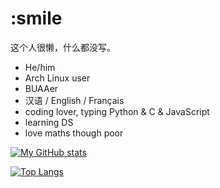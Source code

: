 # :smile

这个人很懒，什么都没写。

+ He/him
+ Arch Linux user
+ BUAAer
+ 汉语 / English / Français
+ coding lover, typing Python & C & JavaScript
+ learning DS
+ love maths though poor


[![My GitHub stats](https://github-readme-stats.vercel.app/api?username=zzzsyyy&show_icons=true)](https://github.com/zzzsyyy)

[![Top Langs](https://github-readme-stats.vercel.app/api/top-langs/?username=zzzsyyy&layout=compact&hide=HTML)](https://github.com/zzzsyyy?tab=repositories)
